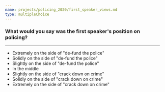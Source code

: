 ```yaml
---
name: projects/policing_2020/first_speaker_views.md
type: multipleChoice
---
```


### What would you say was the first speaker's position on policing?

---

- Extremely on the side of "de-fund the police"
- Solidly on the side of "de-fund the police"
- Slightly on the side of "de-fund the police"
- In the middle
- Slightly on the side of "crack down on crime"
- Solidly on the side of "crack down on crime"
- Extremely on the side of "crack down on crime"
